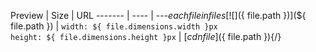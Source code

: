 
Preview | Size | URL
------- | ---- | ---$each{ file in files }
[![](${ file.path })](${ file.path }) | `width: ${ file.dimensions.width }px`<br>`height: ${ file.dimensions.height }px` | [$cdn{ file }](${ file.path }){/}
